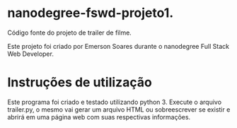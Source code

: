 # nanodegree-fswd-projeto1.

Código fonte do projeto de trailer de filme.

Este projeto foi criado por Emerson Soares durante o nanodegree Full Stack Web Developer.

# Instruções de utilização
Este programa foi criado e testado utilizando python 3.
Execute o arquivo trailer.py, o mesmo vai gerar um arquivo HTML ou sobreescrever se existir e abrirá em uma página web com suas respectivas informações.
